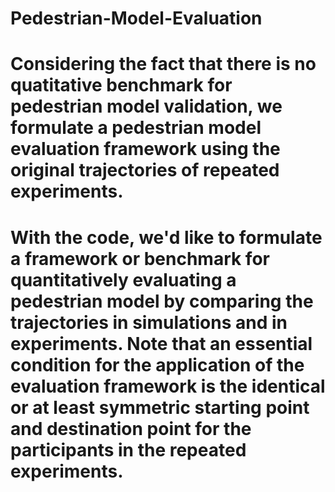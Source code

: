 # Pedestrian-Model-Evaluation
# Considering the fact that there is no quatitative benchmark for pedestrian model validation, we formulate a pedestrian model evaluation framework using the original trajectories of repeated experiments.
# With the code, we'd like to formulate a framework or benchmark for quantitatively evaluating a pedestrian model by comparing the trajectories in simulations and in experiments. Note that an essential condition for the application of the evaluation framework is the identical or at least symmetric starting point and destination point for the participants in the repeated experiments.

